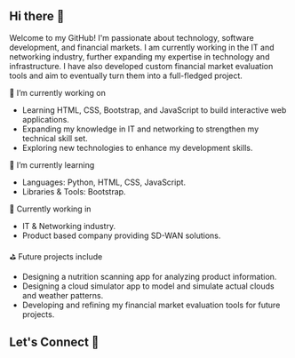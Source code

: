 ## Hi there 👋

Welcome to my GitHub! I'm passionate about technology, software development, and financial markets. I am currently working in the IT and networking industry, further expanding my expertise in technology and infrastructure.
I have also developed custom financial market evaluation tools and aim to eventually turn them into a full-fledged project.


🔭 I’m currently working on

- Learning HTML, CSS, Bootstrap, and JavaScript to build interactive web applications.
- Expanding my knowledge in IT and networking to strengthen my technical skill set.
- Exploring new technologies to enhance my development skills.

  
🌱 I’m currently learning 

- Languages: Python, HTML, CSS, JavaScript.
- Libraries & Tools: Bootstrap.

💼 Currently working in

- IT & Networking industry.
- Product based company providing SD-WAN solutions.

⛳ Future projects include

- Designing a nutrition scanning app for analyzing product information.
- Designing a cloud simulator app to model and simulate actual clouds and weather patterns.
- Developing and refining my financial market evaluation tools for future projects.

## Let's Connect 💯




